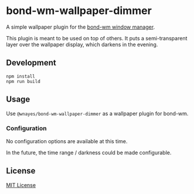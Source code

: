 # bond-wm-wallpaper-dimmer

A simple wallpaper plugin for the [bond-wm window manager](https://github.com/wnayes/bond-wm).

This plugin is meant to be used on top of others. It puts a semi-transparent layer over the wallpaper display,
which darkens in the evening.

## Development

    npm install
    npm run build

## Usage

Use `@wnayes/bond-wm-wallpaper-dimmer` as a wallpaper plugin for bond-wm.

### Configuration

No configuration options are available at this time.

In the future, the time range / darkness could be made configurable.

## License

[MIT License](LICENSE.md)
